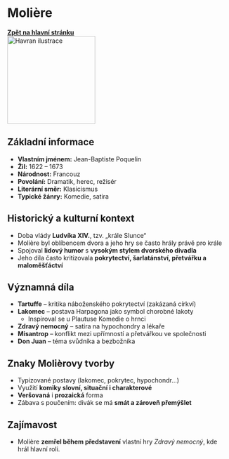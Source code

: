 # Molière

[**Zpět na hlavní stránku**](https://github.com/ruzovybanan1254/maturita2025/blob/main/ustni/CJ/README.md)
<br>
<img src="https://encrypted-tbn3.gstatic.com/licensed-image?q=tbn:ANd9GcSggfiFfZj8EnYsXuaaiIh-htjvMEi67dkrEAxIArLoKZ9d3IRPPj_PUhjETJXr-C6HkkUfb4cK_zfuclc" alt="Havran ilustrace" width="200"/>
<br>
## Základní informace
- **Vlastním jménem:** Jean-Baptiste Poquelin  
- **Žil:** 1622 – 1673  
- **Národnost:** Francouz  
- **Povolání:** Dramatik, herec, režisér  
- **Literární směr:** Klasicismus  
- **Typické žánry:** Komedie, satira

## Historický a kulturní kontext
- Doba vlády **Ludvíka XIV.**, tzv. „krále Slunce“
- Molière byl oblíbencem dvora a jeho hry se často hrály právě pro krále
- Spojoval **lidový humor** s **vysokým stylem dvorského divadla**
- Jeho díla často kritizovala **pokrytectví, šarlatánství, přetvářku a maloměšťáctví**

## Významná díla
- **Tartuffe** – kritika náboženského pokrytectví (zakázaná církví)
- **Lakomec** – postava Harpagona jako symbol chorobné lakoty
  - Inspiroval se u Plautuse Komedie o hrnci
- **Zdravý nemocný** – satira na hypochondry a lékaře
- **Misantrop** – konflikt mezi upřímností a přetvářkou ve společnosti
- **Don Juan** – téma svůdníka a bezbožníka

## Znaky Molièrovy tvorby
- Typizované postavy (lakomec, pokrytec, hypochondr…)
- Využití **komiky slovní, situační i charakterové**
- **Veršovaná** i **prozaická** forma
- Zábava s poučením: divák se má **smát a zároveň přemýšlet**

## Zajímavost
- Molière **zemřel během představení** vlastní hry *Zdravý nemocný*, kde hrál hlavní roli.
